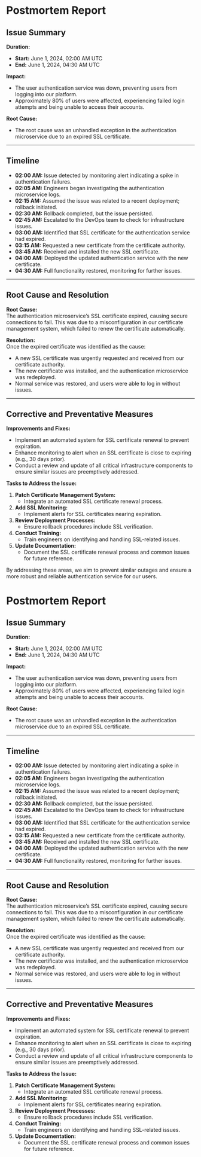 # Postmortem Report

## Issue Summary

**Duration:**  
- **Start:** June 1, 2024, 02:00 AM UTC
- **End:** June 1, 2024, 04:30 AM UTC

**Impact:**  
- The user authentication service was down, preventing users from logging into our platform.
- Approximately 80% of users were affected, experiencing failed login attempts and being unable to access their accounts.

**Root Cause:**  
- The root cause was an unhandled exception in the authentication microservice due to an expired SSL certificate.

---

## Timeline

- **02:00 AM:** Issue detected by monitoring alert indicating a spike in authentication failures.
- **02:05 AM:** Engineers began investigating the authentication microservice logs.
- **02:15 AM:** Assumed the issue was related to a recent deployment; rollback initiated.
- **02:30 AM:** Rollback completed, but the issue persisted.
- **02:45 AM:** Escalated to the DevOps team to check for infrastructure issues.
- **03:00 AM:** Identified that SSL certificate for the authentication service had expired.
- **03:15 AM:** Requested a new certificate from the certificate authority.
- **03:45 AM:** Received and installed the new SSL certificate.
- **04:00 AM:** Deployed the updated authentication service with the new certificate.
- **04:30 AM:** Full functionality restored, monitoring for further issues.

---

## Root Cause and Resolution

**Root Cause:**  
The authentication microservice’s SSL certificate expired, causing secure connections to fail. This was due to a misconfiguration in our certificate management system, which failed to renew the certificate automatically.

**Resolution:**  
Once the expired certificate was identified as the cause:
- A new SSL certificate was urgently requested and received from our certificate authority.
- The new certificate was installed, and the authentication microservice was redeployed.
- Normal service was restored, and users were able to log in without issues.

---

## Corrective and Preventative Measures

**Improvements and Fixes:**
- Implement an automated system for SSL certificate renewal to prevent expiration.
- Enhance monitoring to alert when an SSL certificate is close to expiring (e.g., 30 days prior).
- Conduct a review and update of all critical infrastructure components to ensure similar issues are preemptively addressed.

**Tasks to Address the Issue:**
1. **Patch Certificate Management System:**
   - Integrate an automated SSL certificate renewal process.
2. **Add SSL Monitoring:**
   - Implement alerts for SSL certificates nearing expiration.
3. **Review Deployment Processes:**
   - Ensure rollback procedures include SSL verification.
4. **Conduct Training:**
   - Train engineers on identifying and handling SSL-related issues.
5. **Update Documentation:**
   - Document the SSL certificate renewal process and common issues for future reference.

By addressing these areas, we aim to prevent similar outages and ensure a more robust and reliable authentication service for our users.
# Postmortem Report

## Issue Summary

**Duration:**  
- **Start:** June 1, 2024, 02:00 AM UTC
- **End:** June 1, 2024, 04:30 AM UTC

**Impact:**  
- The user authentication service was down, preventing users from logging into our platform.
- Approximately 80% of users were affected, experiencing failed login attempts and being unable to access their accounts.

**Root Cause:**  
- The root cause was an unhandled exception in the authentication microservice due to an expired SSL certificate.

---

## Timeline

- **02:00 AM:** Issue detected by monitoring alert indicating a spike in authentication failures.
- **02:05 AM:** Engineers began investigating the authentication microservice logs.
- **02:15 AM:** Assumed the issue was related to a recent deployment; rollback initiated.
- **02:30 AM:** Rollback completed, but the issue persisted.
- **02:45 AM:** Escalated to the DevOps team to check for infrastructure issues.
- **03:00 AM:** Identified that SSL certificate for the authentication service had expired.
- **03:15 AM:** Requested a new certificate from the certificate authority.
- **03:45 AM:** Received and installed the new SSL certificate.
- **04:00 AM:** Deployed the updated authentication service with the new certificate.
- **04:30 AM:** Full functionality restored, monitoring for further issues.

---

## Root Cause and Resolution

**Root Cause:**  
The authentication microservice’s SSL certificate expired, causing secure connections to fail. This was due to a misconfiguration in our certificate management system, which failed to renew the certificate automatically.

**Resolution:**  
Once the expired certificate was identified as the cause:
- A new SSL certificate was urgently requested and received from our certificate authority.
- The new certificate was installed, and the authentication microservice was redeployed.
- Normal service was restored, and users were able to log in without issues.

---

## Corrective and Preventative Measures

**Improvements and Fixes:**
- Implement an automated system for SSL certificate renewal to prevent expiration.
- Enhance monitoring to alert when an SSL certificate is close to expiring (e.g., 30 days prior).
- Conduct a review and update of all critical infrastructure components to ensure similar issues are preemptively addressed.

**Tasks to Address the Issue:**
1. **Patch Certificate Management System:**
   - Integrate an automated SSL certificate renewal process.
2. **Add SSL Monitoring:**
   - Implement alerts for SSL certificates nearing expiration.
3. **Review Deployment Processes:**
   - Ensure rollback procedures include SSL verification.
4. **Conduct Training:**
   - Train engineers on identifying and handling SSL-related issues.
5. **Update Documentation:**
   - Document the SSL certificate renewal process and common issues for future reference.
